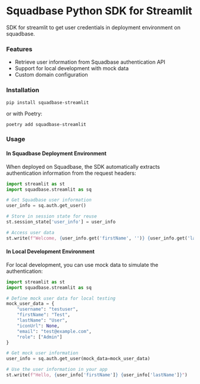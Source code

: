 # Squadbase Python SDK for Streamlit

SDK for streamlit to get user credentials in deployment environment on squadbase.

### Features

- Retrieve user information from Squadbase authentication API
- Support for local development with mock data
- Custom domain configuration

### Installation

```shell
pip install squadbase-streamlit
```

or with Poetry:

```shell
poetry add squadbase-streamlit
```

### Usage

#### In Squadbase Deployment Environment

When deployed on Squadbase, the SDK automatically extracts authentication information from the request headers:

```python
import streamlit as st
import squadbase.streamlit as sq

# Get Squadbase user information
user_info = sq.auth.get_user()

# Store in session state for reuse
st.session_state['user_info'] = user_info

# Access user data
st.write(f"Welcome, {user_info.get('firstName', '')} {user_info.get('lastName', '')}")
```

#### In Local Development Environment

For local development, you can use mock data to simulate the authentication:

```python
import streamlit as st
import squadbase.streamlit as sq

# Define mock user data for local testing
mock_user_data = {
    "username": "testuser",
    "firstName": "Test",
    "lastName": "User",
    "iconUrl": None,
    "email": "test@example.com",
    "role": ["Admin"]
}

# Get mock user information
user_info = sq.auth.get_user(mock_data=mock_user_data)

# Use the user information in your app
st.write(f"Hello, {user_info['firstName']} {user_info['lastName']}")
```
